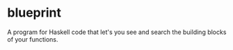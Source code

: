 # blueprint
A program for Haskell code that let's you see and search the building blocks of your functions.
